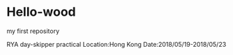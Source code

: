 # Hello-wood
my first repository

RYA day-skipper practical
Location:Hong Kong
Date:2018/05/19-2018/05/23

